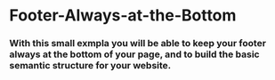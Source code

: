 # Footer-Always-at-the-Bottom

### With this small exmpla you will be able to keep your footer always at the bottom of your page, and to build the basic semantic structure for your website.

